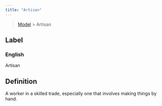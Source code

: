 ```yaml
---
title: "Artisan"
---
```


> [Model](./../) > Artisan

## Label

### English
Artisan


## Definition
A worker in a skilled trade, especially one that involves making things by hand. 


    
